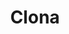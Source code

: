 ---
title: "Clona"
url: /ciudad-autonoma-de-buenos-aires/clona-avenida-corrientes/
shop: zapatos
---